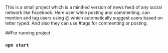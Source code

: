 This is a small project which is a minified version of news feed of any social network like Facebook. Here user while posting and commenting, can mention and tag users using @ which automatically suggest users based on letter typed. And also they can use #tags for commenting or posting.

##For running project

### `npm start`
